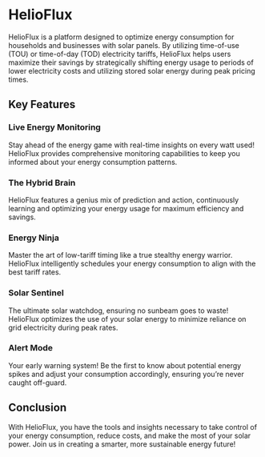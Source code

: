 # HelioFlux

HelioFlux is a platform designed to optimize energy consumption for households and businesses with solar panels. By utilizing time-of-use (TOU) or time-of-day (TOD) electricity tariffs, HelioFlux helps users maximize their savings by strategically shifting energy usage to periods of lower electricity costs and utilizing stored solar energy during peak pricing times.

## Key Features

### Live Energy Monitoring
Stay ahead of the energy game with real-time insights on every watt used! HelioFlux provides comprehensive monitoring capabilities to keep you informed about your energy consumption patterns.

### The Hybrid Brain
HelioFlux features a genius mix of prediction and action, continuously learning and optimizing your energy usage for maximum efficiency and savings.

### Energy Ninja
Master the art of low-tariff timing like a true stealthy energy warrior. HelioFlux intelligently schedules your energy consumption to align with the best tariff rates.

### Solar Sentinel
The ultimate solar watchdog, ensuring no sunbeam goes to waste! HelioFlux optimizes the use of your solar energy to minimize reliance on grid electricity during peak rates.

### Alert Mode
Your early warning system! Be the first to know about potential energy spikes and adjust your consumption accordingly, ensuring you’re never caught off-guard.

## Conclusion
With HelioFlux, you have the tools and insights necessary to take control of your energy consumption, reduce costs, and make the most of your solar power. Join us in creating a smarter, more sustainable energy future!
